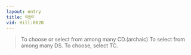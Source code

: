 ```yaml
---
layout: entry
title: བཀྲབ་
vid: Hill:0028
---
```

> To choose or select from among many CD.(archaic) To select from among many DS. To choose, select TC.
